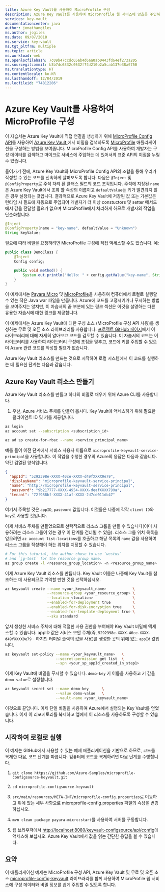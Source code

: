 ```yaml
---
title: Azure Key Vault를 사용하여 MicroProfile 구성
description: Azure Key Vault를 사용하여 MicroProfile 웹 서비스에 암호를 주입하는 방법 알아보기
services: key-vault
documentationcenter: java
author: jonathangiles
ms.author: jogiles
ms.date: 09/07/2018
ms.service: key-vault
ms.tgt_pltfrm: multiple
ms.topic: article
ms.workload: web
ms.openlocfilehash: 7c09b47ccdc65ab4d6aa0ab0443fd64ef273a205
ms.sourcegitcommit: b3b7dc6332c0532f74d210b2a5cab137e38a6750
ms.translationtype: HT
ms.contentlocale: ko-KR
ms.lasthandoff: 12/04/2019
ms.locfileid: "74812206"
---
```

# <a name="configure-microprofile-with-azure-key-vault"></a>Azure Key Vault를 사용하여 MicroProfile 구성

이 자습서는 Azure Key Vault에 직접 연결을 생성하기 위해 [MicroProfile Config API](https://microprofile.io/project/eclipse/microprofile-config)를 사용하여 [Azure Key Vault ](https://azure.microsoft.com/services/key-vault/)에서 비밀을 검색하도록 [MicroProfile](http://microprofile.io) 애플리케이션을 구성하는 방법을 보여줍니다. MicroProfile Config API를 사용하여 개발자는 구성 데이터를 검색하고 마이크로 서비스에 주입하는 데 있어서의 표준 API의 이점을 누릴 수 있습니다.

들어가기 전에, Azure Key Vault와 MicroProfile Config API의 조합을 통해 우리가 작성할 수 있는 코드를 신속하게 살펴보도록 합니다. 다음은 `@Inject` 및 `@ConfigProperty`로 주석 처리 된 클래스 필드의 코드 조각입니다. 주석에 지정된 `name`은 Azure Key Vault에서 조회 할 속성의 이름이고 `defaultValue`는 키가 발견되지 않은 경우 설정되는 것입니다. 결과적으로 Azure Key Vault에 저장된 값 또는 기본값은 런타임 시 필드에 자동으로 주입되어 개발자가 더 이상 constuctors 및 setter 메서드에서 값을 전달할 필요가 없으며 MicroProfile에서 처리하게 하므로 개발자의 작업을 단순화합니다.

```java
@Inject
@ConfigProperty(name = "key-name", defaultValue = "Unknown")
String keyValue;
```

필요에 따라 비밀을 요청하려면 MicroProfile 구성에 직접 액세스할 수도 있습니다. 예:

```java
public class DemoClass {
    @Inject
    Config config;

    public void method() {
        System.out.println("Hello: " + config.getValue("key-name", String.class));
    }
}
```

이 예제에서는 [Payara Micro](https://www.payara.fish/payara_micro) 및 [MicroProfile](https://microprofile.io/)을 사용하여 컴퓨터에서 로컬로 실행할 수 있는 작은 Java war 파일을 만듭니다. Azure에 코드를 고정시키거나 푸시하는 방법을 보여주지는 않지만, 이 자습서의 끝 부분에 있는 링크 섹션은 이것을 설명하는 다른 유용한 자습서에 대한 링크를 제공합니다.

이 예제에서는 Azure Key Vault에 대한 구성 소스 (MicroProfile 구성 API 사용)를 생성하는 무료 및 오픈 소스 라이브러리를 사용합니다. [프로젝트 GitHub 페이지](https://github.com/Azure/azure-microprofile/tree/master/microprofile-config-keyvault)에서 이 라이브러리에 대해 자세히 알아보고 코드를 검토할 수 있습니다. 이 자습서의 코드는 이 라이브러리를 사용하여 라이브러리 구성에 초점을 맞추고, 코드에 키를 주입할 수 있으며 Azure 관련 코드를 작성할 필요가 없습니다.

Azure Key Vault 리소스를 만드는 것으로 시작하여 로컬 시스템에서 이 코드를 실행하는 데 필요한 단계는 다음과 같습니다.

## <a name="creating-an-azure-key-vault-resource"></a>Azure Key Vault 리소스 만들기

Azure Key Vault 리소스를 만들고 하나의 비밀로 채우기 위해 Azure CLI를 사용합니다.

1. 우선, Azure 서비스 주체를 만들어 봅시다. Key Vault에 액세스하기 위해 필요한 클라이언트 ID 및 키를 제공합니다.

```bash
az login
az account set --subscription <subscription_id>

az ad sp create-for-rbac --name <service_principal_name>
```

예를 들어 이전 단계에서 서비스 사용자 이름으로 `microprofile-keyvault-service-principal`을 사용합니다. 이 작업을 수행한 경우의 Azure의 응답은 다음과 같습니다. 약간 검열된 양식입니다.

```json
{
  "appId": "5292398e-XXXX-40ce-XXXX-d49fXXXX9e79",
  "displayName": "microprofile-keyvault-service-principal",
  "name": "http://microprofile-keyvault-service-principal",
  "password": "9b217777-XXXX-4954-XXXX-deafXXXX790a",
  "tenant": "72f988bf-XXXX-41af-XXXX-2d7cd011db47"
}
```

여기서 주목할 것은 `appID`, `password` 값입니다. 이것들은 나중에 각각 `client ID`와 `key`로 사용할 것입니다.

이제 서비스 주체를 만들었으므로 선택적으로 리소스 그룹을 만들 수 있습니다(이미 사용하려는 리소스 그룹이 있는 경우 이 단계를 건너뛸 수 있음). 리소스 그룹 위치 목록을 얻으려면 `az account list-locations`를 호출하고 해당 목록의 `name` 값을 사용하여 리소스 그룹을 작성해야 하는 위치를 지정할 수 있습니다.

```bash
# For this tutorial, the author chose to use `westus`
# and `jg-test` for the resource group name.
az group create -l <resource_group_location> -n <resource_group_name>
```

이제 Azure Key Vault 리소스를 만듭니다. Key Vault 이름은 나중에 Key Vault를 참조하는 데 사용되므로 기억할 만한 것을 선택하십시오.

```bash
az keyvault create --name <your_keyvault_name>            \
                   --resource-group <your_resource_group> \
                   --location <location>                  \
                   --enabled-for-deployment true          \
                   --enabled-for-disk-encryption true     \
                   --enabled-for-template-deployment true \
                   --sku standard
```

앞서 생성한 서비스 주체에 대해 적절한 사용 권한을 부여해야 Key Vault 비밀에 액세스할 수 있습니다. appID 값은 서비스 보안 주체(즉, `5292398e-XXXX-40ce-XXXX-d49fXXXX9e79` - 하지만 터미널 출력의 값을 사용)를 생성한 곳의 위에 있는 `appId` 값입니다.

```bash
az keyvault set-policy --name <your_keyvault_name>   \
                       --secret-permission get list  \
                       --spn <your_sp_appId_created_in_step1>
```

이제 Key Vault에 비밀을 푸시할 수 있습니다. `demo-key` 키 이름을 사용하고 키 값을 `demo-value`로 설정합니다.

```bash
az keyvault secret set --name demo-key      \
                       --value demo-value   \
                       --vault-name <your_keyvault_name>  
```

이것으로 끝입니다. 이제 단일 비밀을 사용하여 Azure에서 실행되는 Key Vault를 얻었습니다. 이제 이 리포지토리를 복제하고 앱에서 이 리소스를 사용하도록 구성할 수 있습니다.

## <a name="getting-up-and-running-locally"></a>시작하여 로컬로 실행

이 예제는 GitHub에서 사용할 수 있는 예제 애플리케이션을 기반으로 하므로, 코드를 복제한 다음, 코드 단계를 따릅니다. 컴퓨터에 코드를 복제하려면 다음 단계를 수행합니다.

1. `git clone https://github.com/Azure-Samples/microprofile-configsource-keyvault.git`

1. `cd microprofile-configsource-keyvault`

1. `src/main/resources/META-INF/microprofile-config.properties`로 이동하고 위에 있는 세부 사항으로 microprofile-config.properties 파일의 속성을 변경하십시오.

1. `mvn clean package payara-micro:start`를 사용하여 서버를 구동합니다.

1. 웹 브라우저에서 [http://localhost:8080/keyvault-configsource/api/config](http://localhost:8080/keyvault-configsource/api/config)에 액세스해 보십시오. Azure Key Vault에서 값을 읽는 간단한 응답을 볼 수 있습니다.

## <a name="summary"></a>요약

이 애플리케이션 예제는 MicroProfile 구성 API, Azure Key Vault 및 무료 및 오픈 소스 [microprofile-config-keyvault](https://github.com/Azure/azure-microprofile/tree/master/microprofile-config-keyvault) 라이브러리를 함께 사용하여 MicroProfile 웹 서비스에 구성 데이터와 비밀 정보를 쉽게 주입할 수 있도록 합니다.
